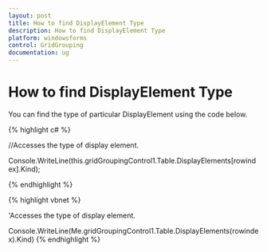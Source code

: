 ```yaml
---
layout: post
title: How to find DisplayElement Type
description: How to find DisplayElement Type
platform: windowsforms
control: GridGrouping
documentation: ug
---
```


# How to find DisplayElement Type

You can find the type of particular DisplayElement using the code below.

{% highlight c# %}



//Accesses the type of display element.

Console.WriteLine(this.gridGroupingControl1.Table.DisplayElements[rowindex].Kind);

{% endhighlight  %}


{% highlight vbnet %}


'Accesses the type of display element.

Console.WriteLine(Me.gridGroupingControl1.Table.DisplayElements(rowindex).Kind)
{% endhighlight  %}